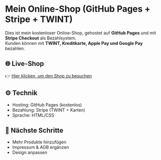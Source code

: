 # Mein Online-Shop (GitHub Pages + Stripe + TWINT)

Dies ist mein kostenloser Online-Shop, gehostet auf **GitHub Pages** und mit **Stripe Checkout** als Bezahlsystem.  
Kunden können mit **TWINT, Kreditkarte, Apple Pay und Google Pay** bezahlen.

## 🌐 Live-Shop
👉 [Hier klicken, um den Shop zu besuchen](https://DEIN-GITHUB-NAME.github.io/mein-shop/)

## ⚙️ Technik
- Hosting: GitHub Pages (kostenlos)
- Bezahlung: Stripe (TWINT + Karten)
- Sprache: HTML/CSS

## 🚀 Nächste Schritte
- Mehr Produkte hinzufügen  
- Impressum & AGB ergänzen  
- Design anpassen
